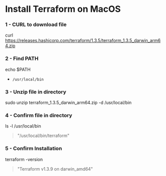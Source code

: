 # Install Terraform on MacOS

### 1 - CURL to download file
curl https://releases.hashicorp.com/terraform/1.3.5/terraform_1.3.5_darwin_arm64.zip


### 2 - Find PATH
echo $PATH
- `/usr/local/bin`
 
 
### 3 - Unzip file in directory
sudo unzip terraform_1.3.5_darwin_arm64.zip -d /usr/local/bin


### 4 - Confirm file in directory
ls -l /usr/local/bin
 > "/usr/local/bin/terraform"


### 5 - Confirm Installation
terraform -version
 > "Terraform v1.3.9
    on darwin_amd64"
